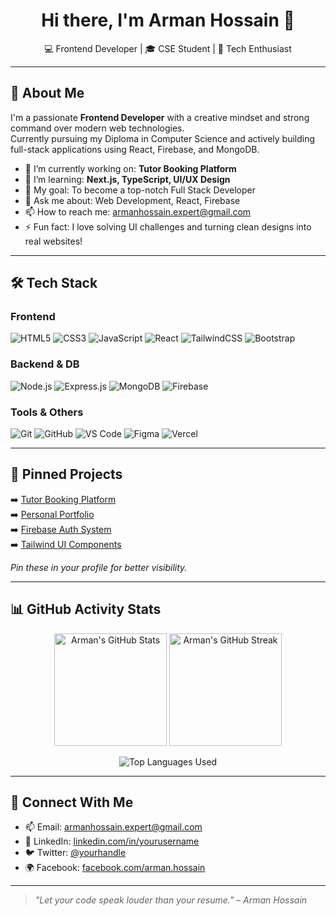 <h1 align="center">Hi there, I'm Arman Hossain 👋</h1>
<p align="center">
  💻 Frontend Developer | 🎓 CSE Student | 🚀 Tech Enthusiast
</p>

---

## 🚀 About Me

I'm a passionate **Frontend Developer** with a creative mindset and strong command over modern web technologies.  
Currently pursuing my Diploma in Computer Science and actively building full-stack applications using React, Firebase, and MongoDB.

- 🔭 I’m currently working on: **Tutor Booking Platform**
- 🌱 I’m learning: **Next.js, TypeScript, UI/UX Design**
- 🎯 My goal: To become a top-notch Full Stack Developer
- 💬 Ask me about: Web Development, React, Firebase
- 📫 How to reach me: [armanhossain.expert@gmail.com](mailto:armanhossain.expert@gmail.com)
- ⚡ Fun fact: I love solving UI challenges and turning clean designs into real websites!

---

## 🛠 Tech Stack

### Frontend
![HTML5](https://img.shields.io/badge/HTML5-E34F26?logo=html5&logoColor=white)
![CSS3](https://img.shields.io/badge/CSS3-1572B6?logo=css3&logoColor=white)
![JavaScript](https://img.shields.io/badge/JavaScript-F7DF1E?logo=javascript&logoColor=black)
![React](https://img.shields.io/badge/React-61DAFB?logo=react&logoColor=black)
![TailwindCSS](https://img.shields.io/badge/Tailwind_CSS-38B2AC?logo=tailwind-css&logoColor=white)
![Bootstrap](https://img.shields.io/badge/Bootstrap-7952B3?logo=bootstrap&logoColor=white)

### Backend & DB
![Node.js](https://img.shields.io/badge/Node.js-339933?logo=node.js&logoColor=white)
![Express.js](https://img.shields.io/badge/Express.js-000000?logo=express&logoColor=white)
![MongoDB](https://img.shields.io/badge/MongoDB-47A248?logo=mongodb&logoColor=white)
![Firebase](https://img.shields.io/badge/Firebase-FFCA28?logo=firebase&logoColor=black)

### Tools & Others
![Git](https://img.shields.io/badge/Git-F05032?logo=git&logoColor=white)
![GitHub](https://img.shields.io/badge/GitHub-181717?logo=github&logoColor=white)
![VS Code](https://img.shields.io/badge/VS_Code-007ACC?logo=visual-studio-code&logoColor=white)
![Figma](https://img.shields.io/badge/Figma-F24E1E?logo=figma&logoColor=white)
![Vercel](https://img.shields.io/badge/Vercel-000000?logo=vercel&logoColor=white)

---

## 📌 Pinned Projects

➡️ [Tutor Booking Platform](https://github.com/arman-hossain/tutor-booking)  
➡️ [Personal Portfolio](https://github.com/arman-hossain/portfolio)  
➡️ [Firebase Auth System](https://github.com/arman-hossain/firebase-auth-jwt)  
➡️ [Tailwind UI Components](https://github.com/arman-hossain/tailwind-ui-components)

*Pin these in your profile for better visibility.*

---



## 📊 GitHub Activity Stats

<p align="center">
  <img src="https://github-readme-stats.vercel.app/api?username=arman-hossain&show_icons=true&theme=radical" alt="Arman's GitHub Stats" height="180" />
  <img src="https://streak-stats.demolab.com?user=arman-hossain&theme=radical" alt="Arman's GitHub Streak" height="180" />
</p>

<p align="center">
  <img src="https://github-readme-stats.vercel.app/api/top-langs/?username=arman-hossain&layout=compact&theme=radical" alt="Top Languages Used" />
</p>


---

## 🔗 Connect With Me

- 📫 Email: [armanhossain.expert@gmail.com](mailto:armanhossain.expert@gmail.com)
- 🔗 LinkedIn: [linkedin.com/in/yourusername](https://linkedin.com)
- 🐦 Twitter: [@yourhandle](https://twitter.com)
- 🌍 Facebook: [facebook.com/arman.hossain](https://facebook.com)

---

> *"Let your code speak louder than your resume." – Arman Hossain*

